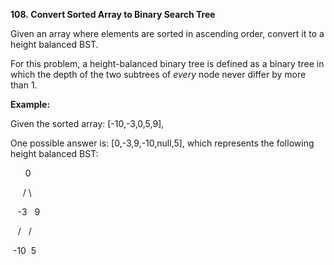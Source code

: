 **108. Convert Sorted Array to Binary Search Tree**

Given an array where elements are sorted in ascending order, convert it to a height balanced BST.

For this problem, a height-balanced binary tree is defined as a binary tree in which the depth of the two subtrees of _every_ node never differ by more than 1.

**Example:**

Given the sorted array: [-10,-3,0,5,9],

One possible answer is: [0,-3,9,-10,null,5], which represents the following height balanced BST:

      0

     / \

   -3   9

   /   /

 -10  5
